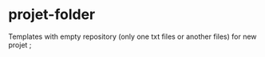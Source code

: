 # projet-folder
Templates with empty repository (only one txt files or another files) for new projet ;
